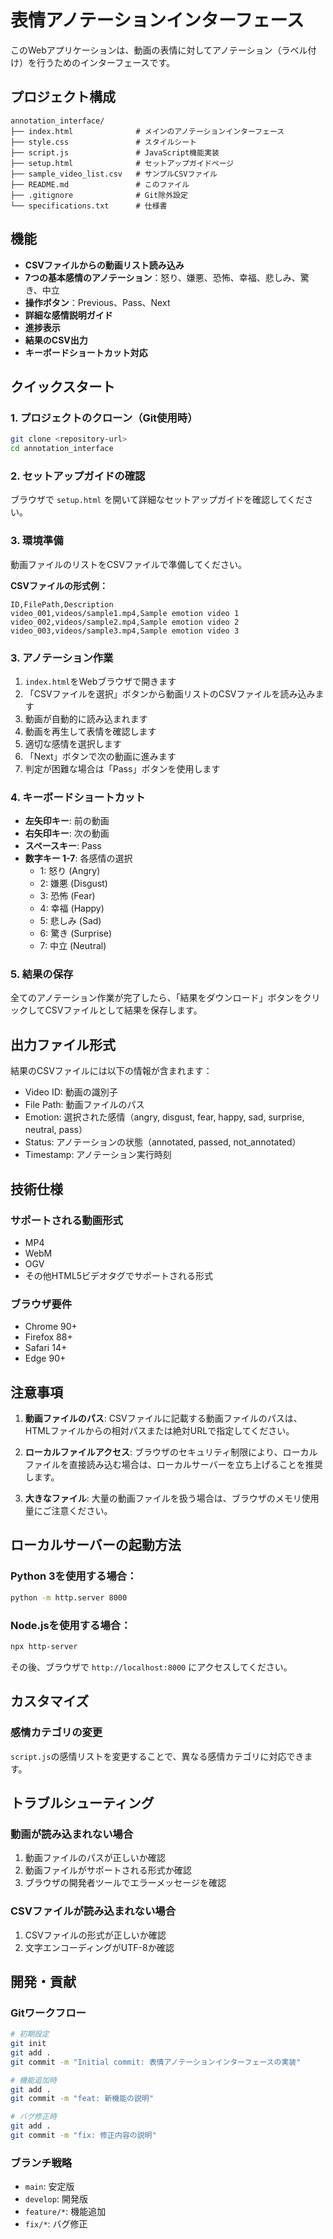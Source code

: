# 表情アノテーションインターフェース

このWebアプリケーションは、動画の表情に対してアノテーション（ラベル付け）を行うためのインターフェースです。

## プロジェクト構成

```
annotation_interface/
├── index.html              # メインのアノテーションインターフェース
├── style.css               # スタイルシート
├── script.js               # JavaScript機能実装
├── setup.html              # セットアップガイドページ
├── sample_video_list.csv   # サンプルCSVファイル
├── README.md               # このファイル
├── .gitignore              # Git除外設定
└── specifications.txt      # 仕様書
```

## 機能

- **CSVファイルからの動画リスト読み込み**
- **7つの基本感情のアノテーション**：怒り、嫌悪、恐怖、幸福、悲しみ、驚き、中立
- **操作ボタン**：Previous、Pass、Next
- **詳細な感情説明ガイド**
- **進捗表示**
- **結果のCSV出力**
- **キーボードショートカット対応**

## クイックスタート

### 1. プロジェクトのクローン（Git使用時）
```bash
git clone <repository-url>
cd annotation_interface
```

### 2. セットアップガイドの確認
ブラウザで `setup.html` を開いて詳細なセットアップガイドを確認してください。

### 3. 環境準備
動画ファイルのリストをCSVファイルで準備してください。

**CSVファイルの形式例：**
```csv
ID,FilePath,Description
video_001,videos/sample1.mp4,Sample emotion video 1
video_002,videos/sample2.mp4,Sample emotion video 2
video_003,videos/sample3.mp4,Sample emotion video 3
```

### 3. アノテーション作業
1. `index.html`をWebブラウザで開きます
2. 「CSVファイルを選択」ボタンから動画リストのCSVファイルを読み込みます
3. 動画が自動的に読み込まれます
4. 動画を再生して表情を確認します
5. 適切な感情を選択します
6. 「Next」ボタンで次の動画に進みます
7. 判定が困難な場合は「Pass」ボタンを使用します

### 4. キーボードショートカット
- **左矢印キー**: 前の動画
- **右矢印キー**: 次の動画
- **スペースキー**: Pass
- **数字キー 1-7**: 各感情の選択
  - 1: 怒り (Angry)
  - 2: 嫌悪 (Disgust) 
  - 3: 恐怖 (Fear)
  - 4: 幸福 (Happy)
  - 5: 悲しみ (Sad)
  - 6: 驚き (Surprise)
  - 7: 中立 (Neutral)

### 5. 結果の保存
全てのアノテーション作業が完了したら、「結果をダウンロード」ボタンをクリックしてCSVファイルとして結果を保存します。

## 出力ファイル形式

結果のCSVファイルには以下の情報が含まれます：
- Video ID: 動画の識別子
- File Path: 動画ファイルのパス
- Emotion: 選択された感情（angry, disgust, fear, happy, sad, surprise, neutral, pass）
- Status: アノテーションの状態（annotated, passed, not_annotated）
- Timestamp: アノテーション実行時刻

## 技術仕様

### サポートされる動画形式
- MP4
- WebM
- OGV
- その他HTML5ビデオタグでサポートされる形式

### ブラウザ要件
- Chrome 90+
- Firefox 88+
- Safari 14+
- Edge 90+

## 注意事項

1. **動画ファイルのパス**: CSVファイルに記載する動画ファイルのパスは、HTMLファイルからの相対パスまたは絶対URLで指定してください。

2. **ローカルファイルアクセス**: ブラウザのセキュリティ制限により、ローカルファイルを直接読み込む場合は、ローカルサーバーを立ち上げることを推奨します。

3. **大きなファイル**: 大量の動画ファイルを扱う場合は、ブラウザのメモリ使用量にご注意ください。

## ローカルサーバーの起動方法

### Python 3を使用する場合：
```bash
python -m http.server 8000
```

### Node.jsを使用する場合：
```bash
npx http-server
```

その後、ブラウザで `http://localhost:8000` にアクセスしてください。

## カスタマイズ

### 感情カテゴリの変更
`script.js`の感情リストを変更することで、異なる感情カテゴリに対応できます。

## トラブルシューティング

### 動画が読み込まれない場合
1. 動画ファイルのパスが正しいか確認
2. 動画ファイルがサポートされる形式か確認
3. ブラウザの開発者ツールでエラーメッセージを確認

### CSVファイルが読み込まれない場合
1. CSVファイルの形式が正しいか確認
2. 文字エンコーディングがUTF-8か確認

## 開発・貢献

### Gitワークフロー
```bash
# 初期設定
git init
git add .
git commit -m "Initial commit: 表情アノテーションインターフェースの実装"

# 機能追加時
git add .
git commit -m "feat: 新機能の説明"

# バグ修正時
git add .
git commit -m "fix: 修正内容の説明"
```

### ブランチ戦略
- `main`: 安定版
- `develop`: 開発版
- `feature/*`: 機能追加
- `fix/*`: バグ修正
